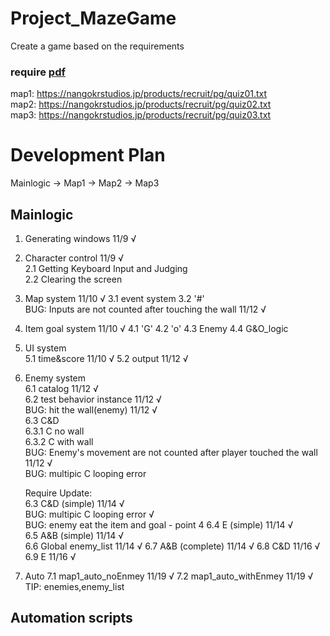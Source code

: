 # Project_MazeGame
 Create a game based on the requirements

### require [pdf](./files/エンジニア採用課題_require.pdf)  
map1: https://nangokrstudios.jp/products/recruit/pg/quiz01.txt  
map2: https://nangokrstudios.jp/products/recruit/pg/quiz02.txt  
map3: https://nangokrstudios.jp/products/recruit/pg/quiz03.txt  

# Development Plan
Mainlogic -> Map1 -> Map2 -> Map3

## Mainlogic
1. Generating windows   11/9 √
2. Character control    11/9 √  
    2.1 Getting Keyboard Input and Judging  
    2.2 Clearing the screen  
3. Map system           11/10 √
    3.1 event system
    3.2 '#'             
        BUG: Inputs are not counted after touching the wall         11/12 √
4. Item goal system     11/10 √
    4.1 'G'
    4.2 'o'
    4.3 Enemy
    4.4 G&O_logic
5. UI system            
    5.1 time&score        11/10 √
    5.2 output            11/12 √
6. Enemy system  
    6.1 catalog           11/12 √  
    6.2 test behavior instance          11/12 √  
        BUG: hit the wall(enemy)        11/12 √  
    6.3 C&D  
        6.3.1 C no wall  
        6.3.2 C with wall  
            BUG: Enemy's movement are not counted after player touched the wall     11/12 √  
            BUG: multipic C looping error  

    Require Update:  
    6.3 C&D (simple)                                                  11/14 √  
            BUG: multipic C looping error                             √  
            BUG: enemy eat the item and goal - point 4
    6.4 E (simple)                                                    11/14 √  
    6.5 A&B (simple)                                                  11/14 √  
    6.6 Global enemy_list                                             11/14 √
    6.7 A&B (complete)                                                11/14 √
    6.8 C&D                                                           11/16 √
    6.9 E                                                             11/16 √

7. Auto
    7.1 map1_auto_noEnmey                                             11/19 √
    7.2 map1_auto_withEnmey                                           11/19 √
        TIP: enemies,enemy_list

## Automation scripts
